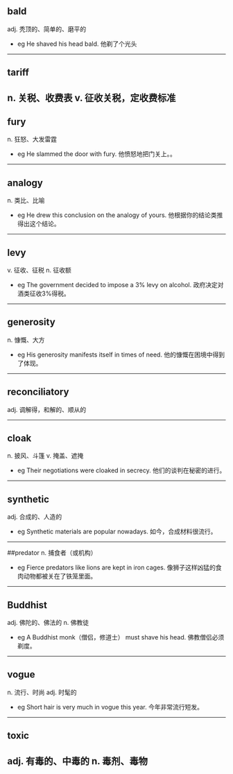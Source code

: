 ## bald
adj. 秃顶的、简单的、磨平的
- eg
He shaved his head bald.
他剃了个光头
---

## tariff
n. 关税、收费表
v. 征收关税，定收费标准
---

## fury
n. 狂怒、大发雷霆
- eg
He slammed the door with fury.
他愤怒地把门关上。。
---

## analogy
n. 类比、比喻
- eg
He drew this conclusion on the analogy of yours.
他根据你的结论类推得出这个结论。
---

## levy
v. 征收、征税
n. 征收额
- eg
The government decided to impose a 3% levy on alcohol.
政府决定对酒类征收3%得税。
---

## generosity
n. 慷慨、大方
- eg
His generosity manifests itself in times of need.
他的慷慨在困境中得到了体现。
---

## reconciliatory
adj. 调解得，和解的、顺从的

---

## cloak
n. 披风、斗篷
v. 掩盖、遮掩
- eg
Their negotiations were cloaked in secrecy.
他们的谈判在秘密的进行。
---

## synthetic
adj. 合成的、人造的
- eg
Synthetic materials are popular nowadays.
如今，合成材料很流行。
---

##predator
n. 捕食者（或机构）
- eg
Fierce predators like lions are kept in iron cages.
像狮子这样凶猛的食肉动物都被关在了铁笼里面。
---

## Buddhist
adj. 佛陀的、佛法的
n. 佛教徒
- eg
A Buddhist monk（僧侣，修道士） must shave his head.
佛教僧侣必须剃度。
---

## vogue
n. 流行、时尚
adj. 时髦的
- eg
Short hair is very much in vogue this year.
今年非常流行短发。
---

## toxic
adj. 有毒的、中毒的
n. 毒剂、毒物
---


